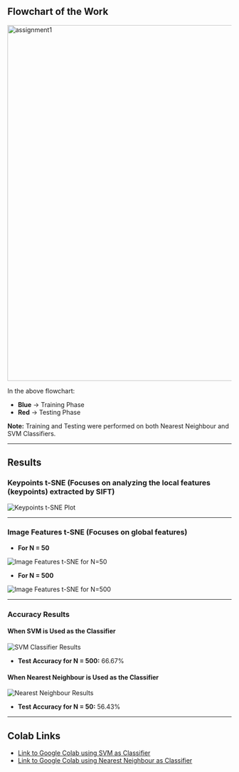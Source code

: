 

## Flowchart of the Work

<img width="900" height="800" alt="assignment1" src="https://github.com/user-attachments/assets/bff14c21-4296-4189-8a49-c6f9a744c5aa" />

In the above flowchart:
- **Blue** → Training Phase  
- **Red** → Testing Phase  

**Note:** Training and Testing were performed on both Nearest Neighbour and SVM Classifiers.

---

## Results

### Keypoints t-SNE (Focuses on analyzing the local features (keypoints) extracted by SIFT)

![Keypoints t-SNE Plot](https://github.com/user-attachments/assets/e7b764ba-d086-4813-a8c6-18c0e60f7bbb)

---

### Image Features t-SNE (Focuses on global features)

- **For N = 50**

![Image Features t-SNE for N=50](https://github.com/user-attachments/assets/d606139c-526b-4390-88ee-5a63590c1277)

- **For N = 500**

![Image Features t-SNE for N=500](https://github.com/user-attachments/assets/d3eb9cf0-19ca-4681-9ca2-ffbee07d51b8)

---

### Accuracy Results

#### When SVM is Used as the Classifier

![SVM Classifier Results](https://github.com/user-attachments/assets/8cc26a9e-34cc-498c-8f21-833c6cf2778d)

- **Test Accuracy for N = 500:** 66.67%

#### When Nearest Neighbour is Used as the Classifier

![Nearest Neighbour Results](https://github.com/user-attachments/assets/c449a7d3-ff1e-4455-93b9-1b8391cf6c1c)

- **Test Accuracy for N = 50:** 56.43%

---

## Colab Links

- [Link to Google Colab using SVM as Classifier](https://colab.research.google.com/drive/1fyAhR77Ib6Y3PUoiDROsfxTBKRZP_Hxt?usp=sharing)  
- [Link to Google Colab using Nearest Neighbour as Classifier](https://colab.research.google.com/drive/1Xb5lcdU9CrP4iBU7GqzmkBtNgz8ihNp0?usp=sharing)
